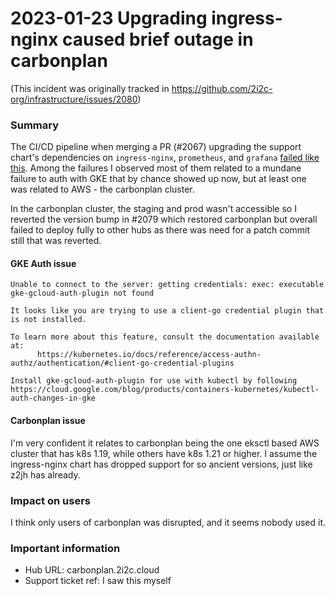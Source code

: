 # 2023-01-23 Upgrading ingress-nginx caused brief outage in carbonplan

(This incident was originally tracked in https://github.com/2i2c-org/infrastructure/issues/2080)

### Summary

The CI/CD pipeline when merging a PR (#2067) upgrading the support chart's dependencies on `ingress-nginx`, `prometheus`, and `grafana` [failed like this](https://github.com/2i2c-org/infrastructure/actions/runs/3989923635). Among the failures I observed most of them related to a mundane failure to auth with GKE that by chance showed up now, but at least one was related to AWS - the carbonplan cluster.

In the carbonplan cluster, the staging and prod wasn't accessible so I reverted the version bump in #2079 which restored carbonplan but overall failed to deploy fully to other hubs as there was need for a patch commit still that was reverted.

#### GKE Auth issue

```
Unable to connect to the server: getting credentials: exec: executable gke-gcloud-auth-plugin not found

It looks like you are trying to use a client-go credential plugin that is not installed.

To learn more about this feature, consult the documentation available at:
      https://kubernetes.io/docs/reference/access-authn-authz/authentication/#client-go-credential-plugins

Install gke-gcloud-auth-plugin for use with kubectl by following https://cloud.google.com/blog/products/containers-kubernetes/kubectl-auth-changes-in-gke
```

#### Carbonplan issue

I'm very confident it relates to carbonplan being the one eksctl based AWS cluster that has k8s 1.19, while others have k8s 1.21 or higher. I assume the ingress-nginx chart has dropped support for so ancient versions, just like z2jh has already.

### Impact on users

I think only users of carbonplan was disrupted, and it seems nobody used it.

### Important information

- Hub URL: carbonplan.2i2c.cloud
- Support ticket ref: I saw this myself
